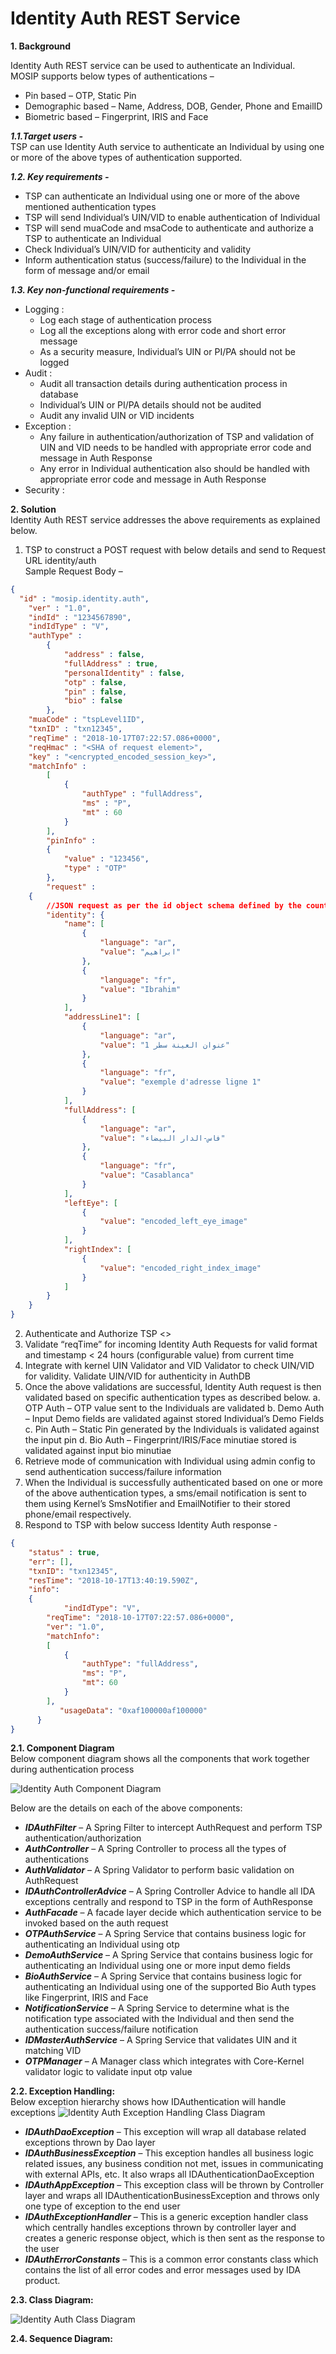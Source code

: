 # Identity Auth REST Service


**1. Background**

Identity Auth REST service can be used to authenticate an Individual. MOSIP supports below types of authentications –
-	Pin based – OTP, Static Pin
-	Demographic based – Name, Address, DOB, Gender, Phone and EmailID
-	Biometric based – Fingerprint, IRIS and Face


 ***1.1.Target users -***  
TSP can use Identity Auth service to authenticate an Individual by using one or more of the above types of authentication supported.


 ***1.2. Key requirements -***   
-	TSP can authenticate an Individual using one or more of the above mentioned authentication types
-	TSP will send Individual’s UIN/VID to enable authentication of Individual
-	TSP will send muaCode and msaCode to authenticate and authorize a TSP to authenticate an Individual
-	Check Individual’s UIN/VID for authenticity and validity
-	Inform authentication status (success/failure) to the Individual in the form of message and/or email  


 ***1.3. Key non-functional requirements -***   
-	Logging :
	-	Log each stage of authentication process
	-	Log all the exceptions along with error code and short error message
	-	As a security measure, Individual’s UIN or PI/PA should not be logged
-	Audit :
	-	Audit all transaction details during authentication process in database
	-	Individual’s UIN or PI/PA details should not be audited
	-	Audit any invalid UIN or VID incidents
-	Exception :
	-	Any failure in authentication/authorization of TSP and validation of UIN and VID needs to be handled with appropriate error code and message in Auth Response
	-	Any error in Individual authentication also should be handled with appropriate error code and message in Auth Response 
-	Security :


**2. Solution**   
Identity Auth REST service addresses the above requirements as explained below. 

1.	TSP to construct a POST request with below details and send to Request URL identity/auth    
Sample Request Body – 
```JSON
{
  "id" : "mosip.identity.auth",
	"ver" : "1.0",	
	"indId" : "1234567890",
	"indIdType" : "V",
	"authType" : 
		{
			"address" : false,
			"fullAddress" : true,
			"personalIdentity" : false,
			"otp" : false,
			"pin" : false,
			"bio" : false
		},
	"muaCode" : "tspLevel1ID",
	"txnID" : "txn12345",
	"reqTime" : "2018-10-17T07:22:57.086+0000",
	"reqHmac" : "<SHA of request element>",
	"key" : "<encrypted_encoded_session_key>",
	"matchInfo" : 
		[
			{ 
				"authType" : "fullAddress",
				"ms" : "P",
				"mt" : 60
			}
		],
        "pinInfo" : 
		{
			"value" : "123456",
			"type" : "OTP"
		},
        "request" : 
	{
		//JSON request as per the id object schema defined by the country
		"identity": {
			"name": [
				{
					"language": "ar",
					"value": "ابراهيم"
				},
				{
					"language": "fr",
					"value": "Ibrahim"
				}
			],
			"addressLine1": [
				{
					"language": "ar",
					"value": "عنوان العينة سطر 1"
				},
				{
					"language": "fr",
					"value": "exemple d'adresse ligne 1"
				}
			],
			"fullAddress": [
				{
					"language": "ar",
					"value": "فاس-الدار البيضاء"
				},
				{
					"language": "fr",
					"value": "Casablanca"
				}
			],
			"leftEye": [
				{
					"value": "encoded_left_eye_image"
				}
			],
			"rightIndex": [
				{
					"value": "encoded_right_index_image"
				}
			]
		}		
	}
}

```

2.	Authenticate and Authorize TSP <<TBD>>
3.	Validate “reqTime” for incoming Identity Auth Requests for valid format and timestamp < 24 hours (configurable value) from current time
4.	Integrate with kernel UIN Validator and VID Validator to check UIN/VID for validity. Validate UIN/VID for authenticity in AuthDB
5.	Once the above validations are successful, Identity Auth request is then validated based on specific authentication types as described below.
	a.	OTP Auth – OTP value sent to the Individuals are validated
	b.	Demo Auth – Input Demo fields are validated against stored Individual’s Demo Fields
	c.	Pin Auth – Static Pin generated by the Individuals is validated against the input pin
	d.	Bio Auth – Fingerprint/IRIS/Face minutiae stored is validated against input bio minutiae
6.	Retrieve mode of communication with Individual using admin config to send authentication success/failure information
7.	When the Individual is successfully authenticated based on one or more of the above authentication types, a sms/email notification is sent to them using Kernel’s SmsNotifier and EmailNotifier to their stored phone/email respectively.
8.	Respond to TSP with below success Identity Auth response - 
```JSON
{
	"status" : true,
	"err": [],
	"txnID": "txn12345",
	"resTime": "2018-10-17T13:40:19.590Z",
	"info": 
	{
            "indIdType": "V",
	    "reqTime": "2018-10-17T07:22:57.086+0000",
	    "ver": "1.0",
	    "matchInfo":
	    [
	    	{
	        	"authType": "fullAddress",
	        	"ms": "P",
	        	"mt": 60
	       	}
	    ],
           "usageData": "0xaf100000af100000"
	  }
}

```

**2.1. Component Diagram**   
Below component diagram shows all the components that work together during authentication process

![Identity Auth Component Diagram](_images/Identity_Auth_Component_Diagram.png)

Below are the details on each of the above components:
-	***IDAuthFilter*** – A Spring Filter to intercept AuthRequest and perform TSP authentication/authorization
-	***AuthController*** – A Spring Controller to process all the types of authentications
-	***AuthValidator*** – A Spring Validator to perform basic validation on AuthRequest
-	***IDAuthControllerAdvice*** – A Spring Controller Advice to handle all IDA exceptions centrally and respond to TSP in the form of AuthResponse
-	***AuthFacade*** – A facade layer decide which authentication service to be invoked based on the auth request
-	***OTPAuthService*** – A Spring Service that contains business logic for authenticating an Individual using otp
-	***DemoAuthService*** – A Spring Service that contains business logic for authenticating an Individual using one or more input demo fields
-	***BioAuthService*** – A Spring Service that contains business logic for authenticating an Individual using one of the supported Bio Auth types like Fingerprint, IRIS and Face
-	***NotificationService*** – A Spring Service to determine what is the notification type associated with the Individual and then send the authentication success/failure notification
-	***IDMasterAuthService*** – A Spring Service that validates UIN and it matching VID
-	***OTPManager*** – A Manager class which integrates with Core-Kernel validator logic to validate input otp value


**2.2. Exception Handling:**   
Below exception hierarchy shows how IDAuthentication will handle exceptions
![Identity Auth Exception Handling Class Diagram](_images/Identity_Auth_Exception_Handling.png)

-	***IDAuthDaoException*** – This exception will wrap all database related exceptions thrown by Dao layer 
-	***IDAuthBusinessException*** – This exception handles all business logic related issues, any business condition not met, issues in communicating with external APIs, etc. It also wraps all IDAuthenticationDaoException
-	***IDAuthAppException*** – This exception class will be thrown by Controller layer and wraps all IDAuthenticationBusinessException and throws only one type of exception to the end user
-	***IDAuthExceptionHandler*** – This is a generic exception handler class which centrally handles exceptions thrown by controller layer and creates a generic response object, which is then sent as the response to the user
-	***IDAuthErrorConstants*** – This is a common error constants class which contains the list of all error codes and error messages used by IDA product.


**2.3. Class Diagram:**   

![Identity Auth Class Diagram](_images/Identity_Auth_Class_Diagram.png)

**2.4. Sequence Diagram:**   
